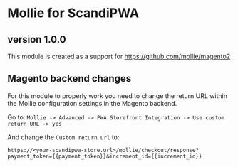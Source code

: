 # Mollie for ScandiPWA
## version 1.0.0

This module is created as a support for https://github.com/mollie/magento2

## Magento backend changes

For this module to properly work you need to change the return URL within the Mollie configuration settings in the Magento backend.

Go to: `Mollie -> Advanced -> PWA Storefront Integration -> Use custom return URL -> yes`

And change the `Custom return url` to:

```
https://<your-scandipwa-store.url>/mollie/checkout/response?payment_token={{payment_token}}&increment_id={{increment_id}}
```
